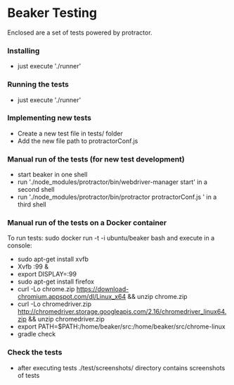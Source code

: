 <!--
    Copyright 2014 TWO SIGMA OPEN SOURCE, LLC

    Licensed under the Apache License, Version 2.0 (the "License");
    you may not use this file except in compliance with the License.
    You may obtain a copy of the License at

           http://www.apache.org/licenses/LICENSE-2.0

    Unless required by applicable law or agreed to in writing, software
    distributed under the License is distributed on an "AS IS" BASIS,
    WITHOUT WARRANTIES OR CONDITIONS OF ANY KIND, either express or implied.
    See the License for the specific language governing permissions and
    limitations under the License.
-->

Beaker Testing
==========
Enclosed are a set of tests powered by protractor.

### Installing

* just execute './runner'

### Running the tests

* just execute './runner'

### Implementing new tests
* Create a new test file in tests/ folder
* Add the new file path to protractorConf.js

### Manual run of the tests (for new test development)

* start beaker in one shell
* run './node_modules/protractor/bin/webdriver-manager start' in a second shell
* run './node_modules/protractor/bin/protractor protractorConf.js ' in a third shell


### Manual run of the tests on a Docker container

 To run tests: sudo docker run -t -i ubuntu/beaker bash
 and execute in a console:

*  sudo apt-get install xvfb
*  Xvfb :99 &
*  export DISPLAY=:99
*  sudo apt-get install firefox
*  curl -Lo chrome.zip https://download-chromium.appspot.com/dl/Linux_x64 && unzip chrome.zip
*  curl -Lo chromedriver.zip http://chromedriver.storage.googleapis.com/2.16/chromedriver_linux64.zip && unzip chromedriver.zip
*  export PATH=$PATH:/home/beaker/src:/home/beaker/src/chrome-linux
*  gradle check


### Check the tests

*  after executing tests ./test/screenshots/ directory contains screenshots of tests